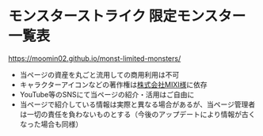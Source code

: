 # モンスターストライク 限定モンスター一覧表

https://moomin02.github.io/monst-limited-monsters/

- 当ページの資産を丸ごと流用しての商用利用は不可
- キャラクターアイコンなどの著作権は[株式会社MIXI様](https://mixi.co.jp/)に依存
- YouTube等のSNSにて当ページの紹介・活用はご自由に
- 当ページで紹介している情報は実際と異なる場合があるが、当ページ管理者は一切の責任を負わないものとする（今後のアップデートにより情報が古くなった場合も同様）